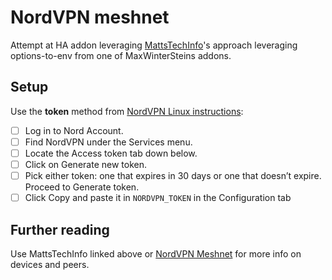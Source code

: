 # NordVPN meshnet

Attempt at HA addon leveraging [MattsTechInfo](https://github.com/MattsTechInfo/Meshnet)'s approach leveraging options-to-env from one of MaxWinterSteins addons.

## Setup

Use the **token** method from [NordVPN Linux instructions](https://support.nordvpn.com/hc/en-us/articles/20226600447633-How-to-log-in-to-NordVPN-on-Linux-devices-without-a-GUI):
 - [ ] Log in to Nord Account.
 - [ ] Find NordVPN under the Services menu.
 - [ ] Locate the Access token tab down below.
 - [ ] Click on Generate new token.
 - [ ] Pick either token: one that expires in 30 days or one that doesn’t expire. Proceed to Generate token.
 - [ ] Click Copy and paste it in `NORDVPN_TOKEN` in the Configuration tab

## Further reading

Use MattsTechInfo linked above or [NordVPN Meshnet](https://meshnet.nordvpn.com/getting-started/how-to-start-using-meshnet/using-meshnet-on-linux) for more info on devices and peers.
